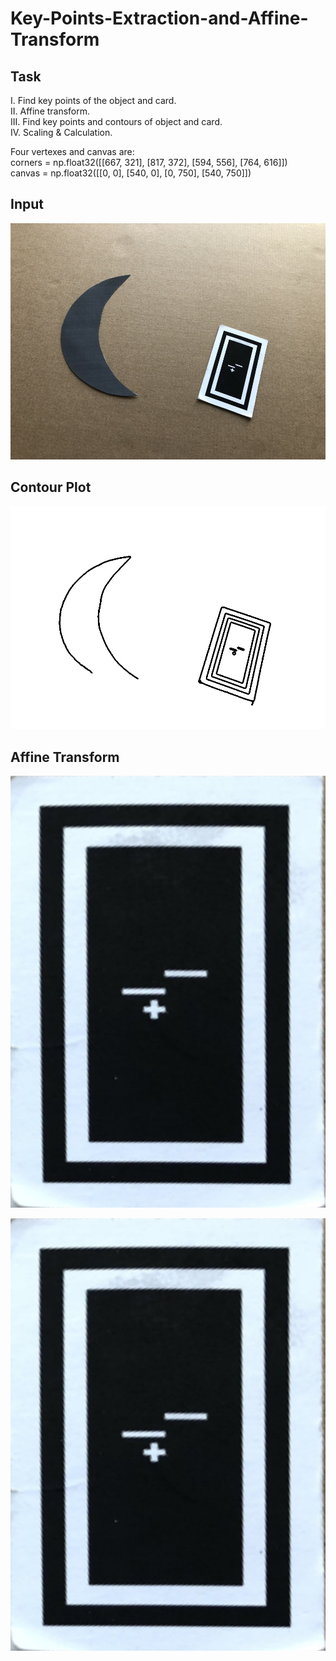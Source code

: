 # Key-Points-Extraction-and-Affine-Transform

## Task
I. Find key points of the object and card.  
II. Affine transform.  
III. Find key points and contours of object and card.  
IV. Scaling & Calculation.  


Four vertexes and canvas are:  
corners = np.float32([[667, 321], [817, 372], [594, 556], [764, 616]])  
canvas = np.float32([[0, 0], [540, 0], [0, 750], [540, 750]])  

## Input
![](https://github.com/Louis24/Key-Points-Extraction-and-Affine-Transform/blob/master/crescent.png)


## Contour Plot
![](https://github.com/Louis24/Key-Points-Extraction-and-Affine-Transform/blob/master/contour.png)


## Affine Transform
![](https://github.com/Louis24/Key-Points-Extraction-and-Affine-Transform/blob/master/affine.png)


<div align="center">
<img src="https://github.com/Louis24/Key-Points-Extraction-and-Affine-Transform/blob/master/affine.png" alt="4 Dog Problem">
</div>


